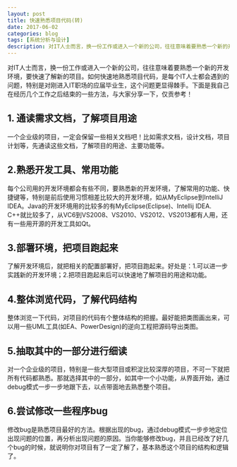 ```yaml
---
layout: post
title: 快速熟悉项目代码(转)
date: 2017-06-02
categories: blog
tags: [系统分析与设计]
description: 对IT人士而言，换一份工作或进入一个新的公司，往往意味着要熟悉一个新的开发环境，要快速了解新的项目。如何快速地熟悉项目代码，是每个IT人士都会遇到的问题，特别是对刚进入IT职场的应届毕业生，这个问题更显得棘手。
---
```


对IT人士而言，换一份工作或进入一个新的公司，往往意味着要熟悉一个新的开发环境，要快速了解新的项目。如何快速地熟悉项目代码，是每个IT人士都会遇到的问题，特别是对刚进入IT职场的应届毕业生，这个问题更显得棘手。下面是我自己在经历几个工作之后结束的一些方法，与大家分享一下，仅贡参考！
 
## 1. 通读需求文档，了解项目用途

一个企业级的项目，一定会保留一些相关文档吧！比如需求文档，设计文档，项目计划等，先通读这些文档，了解项目的用途、主要功能等。

## 2.熟悉开发工具、常用功能

每个公司用的开发环境都会有些不同，要熟悉新的开发环境，了解常用的功能、快捷键等，特别是前后使用习惯相差比较大的开发环境，如从MyEclipse到IntelliJ IDEA。Java的开发环境用的比较多的有MyEclipse(Eclipse)、Intellij IDEA. C++就比较多了，从VC6到VS2008、VS2010、VS2012、VS2013都有人用，还有一些用开源的开发工具如Qt。

## 3.部署环境，把项目跑起来

了解开发环境后，就把相关的配置部署好，把项目跑起来。好处是：1.可以进一步实践新的开发环境；2.把项目跑起来后可以快速地了解项目的用途和功能。

## 4.整体浏览代码，了解代码结构

整体浏览一下代码，对项目的代码有个整体结构的把握。最好能把类图画出来，可以用一些UML工具(如EA、PowerDesign)的逆向工程把源码导出类图。

## 5.抽取其中的一部分进行细读

对一个企业级的项目，特别是一些大型项目或积淀比较深厚的项目，不可一下就把所有代码都熟悉。那就选择其中的一部分，如其中一个小功能，从界面开始，通过debug模式一步一步地跟下去，以点带面地去熟悉整个项目。

## 6.尝试修改一些程序bug

修改bug是熟悉项目最好的方法。根据出现的bug，通过debug模式一步步地定位出现问题的位置，再分析出现问题的原因。当你能够修改bug，并且已经改了好几个bug的时候，就说明你对项目有了一定了解了，基本熟悉这个项目的结构和逻辑了。